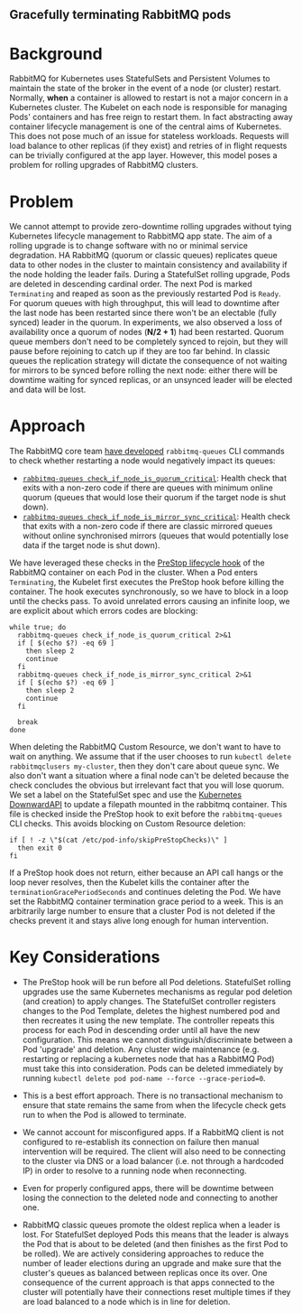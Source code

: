 Gracefully terminating RabbitMQ pods
----

Background
===

RabbitMQ for Kubernetes uses StatefulSets and Persistent Volumes to maintain the state of the broker in the event of a node (or cluster) restart. Normally, **when** a container is allowed to restart is not a major concern in a Kubernetes cluster. The Kubelet on each node is responsible for managing Pods' containers and has free reign to restart them. In fact abstracting away container lifecycle management is one of the central aims of Kubernetes. This does not pose much of an issue for stateless workloads. Requests will load balance to other replicas (if they exist) and retries of in flight requests can be trivially configured at the app layer. However, this model poses a problem for rolling upgrades of RabbitMQ clusters.

Problem
====
We cannot attempt to provide zero-downtime rolling upgrades without tying Kubernetes lifecycle management to RabbitMQ app state. The aim of a rolling upgrade is to change software with no or minimal service degradation. HA RabbitMQ (quorum or classic queues) replicates queue data to other nodes in the cluster to maintain consistency and availability if the node holding the leader fails. During a StatefulSet rolling upgrade, Pods are deleted in descending cardinal order. The next Pod is marked `Terminating` and reaped as soon as the previously restarted Pod is `Ready`. For quorum queues with high throughput, this will lead to downtime after the last node has been restarted since there won't be an electable (fully synced) leader in the quorum. In experiments, we also observed a loss of availability once a quorum of nodes (**N/2 + 1**) had been restarted. Quorum queue members don't need to be completely synced to rejoin, but they will pause before rejoining to catch up if they are too far behind. In classic queues the replication strategy will dictate the consequence of not waiting for mirrors to be synced before rolling the next node: either there will be downtime waiting for synced replicas, or an unsynced leader will be elected and data will be lost.

Approach
===

The RabbitMQ core team [have developed](https://github.com/rabbitmq/rabbitmq-cli/issues/389) `rabbitmq-queues` CLI commands to check whether restarting a node would negatively impact its queues:

- [`rabbitmq-queues check_if_node_is_quorum_critical`](https://www.rabbitmq.com/rabbitmq-queues.8.html#check_if_node_is_quorum_critical): Health check that exits with a non-zero code if there are queues with minimum online quorum (queues that would lose their quorum if the target node is shut down).
- [`rabbitmq-queues check_if_node_is_mirror_sync_critical`](https://www.rabbitmq.com/rabbitmq-queues.8.html#check_if_node_is_mirror_sync_critical): Health check that exits with a non-zero code if there are classic mirrored queues without online synchronised mirrors (queues that would potentially lose data if the target node is shut down).

We have leveraged these checks in the [PreStop lifecycle hook](https://kubernetes.io/docs/concepts/containers/container-lifecycle-hooks/#container-hooks) of the RabbitMQ container on each Pod in the cluster. When a Pod enters `Terminating`, the Kubelet first executes the PreStop hook before killing the container. The hook executes synchronously, so we have to block in a loop until the checks pass. To avoid unrelated errors causing an infinite loop, we are explicit about which errors codes are blocking:

```
while true; do
  rabbitmq-queues check_if_node_is_quorum_critical 2>&1
  if [ $(echo $?) -eq 69 ]
    then sleep 2
    continue
  fi
  rabbitmq-queues check_if_node_is_mirror_sync_critical 2>&1
  if [ $(echo $?) -eq 69 ]
    then sleep 2
    continue
  fi

  break
done
```

When deleting the RabbitMQ Custom Resource, we don't want to have to wait on anything. We assume that if the user chooses to run `kubectl delete rabbitmqclusers my-cluster`, then they don't care about queue sync. We also don't want a situation where a final node can't be deleted because the check concludes the obvious but irrelevant fact that you will lose quorum. We set a label on the StatefulSet spec and use the [Kubernetes DownwardAPI](https://kubernetes.io/docs/tasks/inject-data-application/downward-api-volume-expose-pod-information/) to update a filepath mounted in the rabbitmq container. This file is checked inside the PreStop hook to exit before the `rabbitmq-queues` CLI checks. This avoids blocking on Custom Resource deletion:

```
if [ ! -z \"$(cat /etc/pod-info/skipPreStopChecks)\" ]
  then exit 0
fi
```

If a PreStop hook does not return, either because an API call hangs or the loop never resolves, then the Kubelet kills the container after the `terminationGracePeriodSeconds` and continues deleting the Pod. We have set the RabbitMQ container termination grace period to a week. This is an arbitrarily large number to ensure that a cluster Pod is not deleted if the checks prevent it and stays alive long enough for human intervention.

Key Considerations
===

- The PreStop hook will be run before all Pod deletions. StatefulSet rolling upgrades use the same Kubernetes mechanisms as regular pod deletion (and creation) to apply changes. The StatefulSet controller registers changes to the Pod Template, deletes the highest numbered pod and then recreates it using the new template. The controller repeats this process for each Pod in descending order until all have the new configuration. This means we cannot distinguish/discriminate between a Pod 'upgrade' and deletion. Any cluster wide maintenance (e.g. restarting or replacing a kubernetes node that has a RabbitMQ Pod) must take this into consideration. Pods can be deleted immediately by running `kubectl delete pod pod-name --force --grace-period=0`.

- This is a best effort approach. There is no transactional mechanism to ensure that state remains the same from when the lifecycle check gets run to when the Pod is allowed to terminate.

- We cannot account for misconfigured apps. If a RabbitMQ client is not configured to re-establish its connection on failure then manual intervention will be required. The client will also need to be connecting to the cluster via DNS or a load balancer (i.e. not through a hardcoded IP) in order to resolve to a running node when reconnecting.

- Even for properly configured apps, there will be downtime between losing the connection to the deleted node and connecting to another one.

- RabbitMQ classic queues promote the oldest replica when a leader is lost. For StatefulSet deployed Pods this means that the leader is always the Pod that is about to be deleted (and then finishes as the first Pod to be rolled). We are actively considering approaches to reduce the number of leader elections during an upgrade and make sure that the cluster's queues as balanced between replicas once its over. One consequence of the current approach is that apps connected to the cluster will potentially have their connections reset multiple times if they are load balanced to a node which is in line for deletion.
